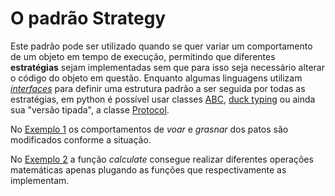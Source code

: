 # O padrão Strategy

Este padrão pode ser utilizado quando se quer variar um comportamento de um objeto em tempo de execução, permitindo que diferentes **estratégias** sejam implementadas sem que para isso seja necessário alterar o código do objeto em questão. Enquanto algumas linguagens utilizam [*interfaces*](https://pt.wikipedia.org/wiki/Interface_(programa%C3%A7%C3%A3o_orientada_a_objetos)) para definir uma estrutura padrão a ser seguida por todas as estratégias, em python é possível usar classes [ABC](https://docs.python.org/3/library/abc.html), [duck typing](https://pt.wikipedia.org/wiki/Duck_typing) ou ainda sua "versão tipada", a classe [Protocol](https://www.python.org/dev/peps/pep-0544/).


No [Exemplo 1](./exemplo1.py) os comportamentos de *voar* e *grasnar* dos patos são modificados conforme a situação.

No [Exemplo 2](./exemplo2.py) a função *calculate* consegue realizar diferentes operações matemáticas apenas plugando as funções que respectivamente as implementam.